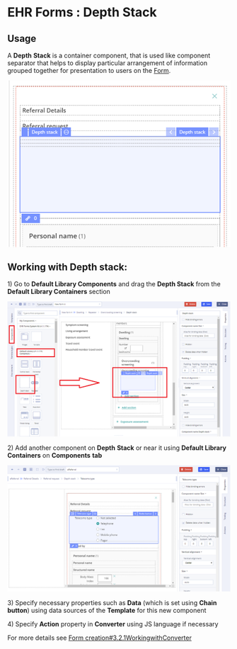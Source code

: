 # EHR Forms : Depth Stack

## Usage <a id="DepthStack-Usage"></a>

A **Depth** **Stack** is a container component, that is used like component separator that helps to display particular arrangement of information grouped together for presentation to users on the [Form](https://wiki.solit-clouds.ru/pages/viewpage.action?pageId=34832642). 

![](.gitbook/assets/34842090.png)

## Working with **Depth** stack: <a id="DepthStack-WorkingwithDepthstack:"></a>

1\) Go to **Default Library Components** and drag the **Depth Stack** from the **Default Library Containers** section

![](.gitbook/assets/34840927.png)

2\) Add another component on **Depth** **Stack** or near it using **Default Library Containers** on **Components** **tab**

![](.gitbook/assets/34842086.png)

3\) Specify necessary properties such as **Data** \(which is set using **Chain button**\) using data sources of the **Template** for this new component 

4\) Specify **Action** property in **Converter** using JS language if necessary

For more details see [Form creation\#3.2.1WorkingwithConverter](https://wiki.solit-clouds.ru/display/EHR/Form+creation#Formcreation-3.2.1WorkingwithConverter)

